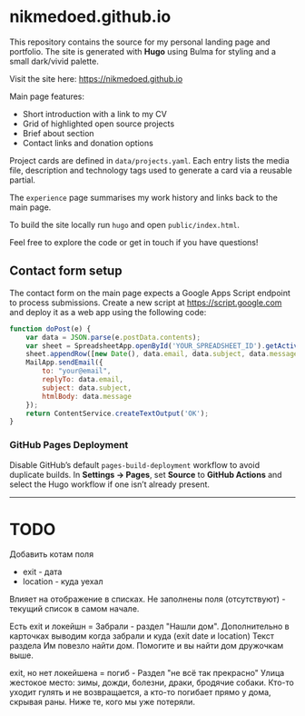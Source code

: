 # nikmedoed.github.io

This repository contains the source for my personal landing page and portfolio.
The site is generated with **Hugo** using Bulma for styling and a small dark/vivid palette.

Visit the site here: <https://nikmedoed.github.io>

Main page features:

- Short introduction with a link to my CV
- Grid of highlighted open source projects
- Brief about section
- Contact links and donation options

Project cards are defined in `data/projects.yaml`. Each entry lists the media file, description and technology tags used to generate a card via a reusable partial.

The `experience` page summarises my work history and links back to the main page.

To build the site locally run `hugo` and open `public/index.html`.

Feel free to explore the code or get in touch if you have questions!

## Contact form setup

The contact form on the main page expects a Google Apps Script endpoint to
process submissions. Create a new script at
<https://script.google.com> and deploy it as a web app using the following code:

```javascript
function doPost(e) {
    var data = JSON.parse(e.postData.contents);
    var sheet = SpreadsheetApp.openById('YOUR_SPREADSHEET_ID').getActiveSheet();
    sheet.appendRow([new Date(), data.email, data.subject, data.message]);
    MailApp.sendEmail({
        to: "your@email",
        replyTo: data.email,
        subject: data.subject,
        htmlBody: data.message
    });
    return ContentService.createTextOutput('OK');
}
```

### GitHub Pages Deployment

Disable GitHub’s default `pages-build-deployment` workflow to avoid duplicate builds. In **Settings → Pages**, set **Source** to **GitHub Actions** and select the Hugo workflow if one isn’t already present.

---
# TODO

Добавить котам поля
- exit - дата
- location - куда уехал

Влияет на отображение в списках.
Не заполнены поля (отсутствуют) - текущий список в самом начале.

Есть exit и локейшн = Забрали - раздел "Нашли дом". Дополнительно в карточках выводим когда забрали и куда (exit date и location)
Текст раздела
Им повезло найти дом. Помогите и вы найти дом дружочкам выше.

exit, но нет локейшена = погиб - Раздел "не всё так прекрасно"
Улица жестокое место: зимы, дожди, болезни, драки, бродячие собаки. Кто-то уходит гулять и не возвращается, а кто-то погибает прямо у дома, скрывая раны. Ниже те, кого мы уже потеряли.
